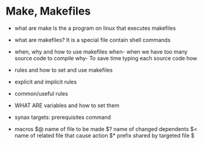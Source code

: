 # Make, Makefiles

* what are make
ls the a program on linux that executes makefiles 

* what are makefiles?
It is a special file contain shell commands 

* when, why and how to use makefiles
when- when we have too many source code to compile
why- To save time typing each source code
how

* rules and how to set and use makefiles

* explicit and implicit rules

* common/useful rules

* WHAT ARE variables and how to set them

* synax
	targets: prerequisites
		command
* macros
$@ name of file to be made
$? name of changed dependents
$< name of related file that cause action
$* prefix shared by targeted file $
